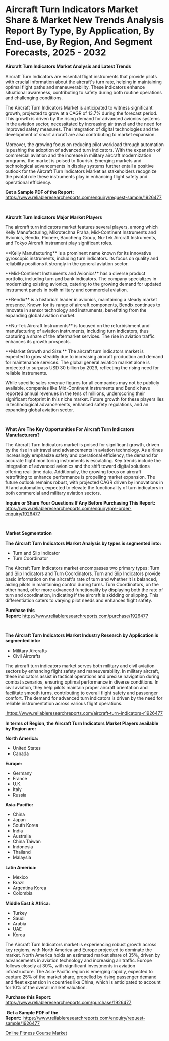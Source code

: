 <p><h1>Aircraft Turn Indicators Market Share & Market New Trends Analysis Report By Type, By Application, By End-use, By Region, And Segment Forecasts, 2025 - 2032</h1></p><p><strong>Aircraft Turn Indicators Market Analysis and Latest Trends</strong></p>
<p><p>Aircraft Turn Indicators are essential flight instruments that provide pilots with crucial information about the aircraft's turn rate, helping in maintaining optimal flight paths and maneuverability. These indicators enhance situational awareness, contributing to safety during both routine operations and challenging conditions.</p><p>The Aircraft Turn Indicators Market is anticipated to witness significant growth, projected to grow at a CAGR of 13.7% during the forecast period. This growth is driven by the rising demand for advanced avionics systems in the aviation sector, necessitated by increasing air travel and the need for improved safety measures. The integration of digital technologies and the development of smart aircraft are also contributing to market expansion. </p><p>Moreover, the growing focus on reducing pilot workload through automation is pushing the adoption of advanced turn indicators. With the expansion of commercial aviation and the increase in military aircraft modernization programs, the market is poised to flourish. Emerging markets and technological advancements in display systems further entail a positive outlook for the Aircraft Turn Indicators Market as stakeholders recognize the pivotal role these instruments play in enhancing flight safety and operational efficiency.</p></p>
<p><strong>Get a Sample PDF of the Report:&nbsp;</strong> <a href="https://www.reliableresearchreports.com/enquiry/request-sample/1926477?utm_campaign=3034&utm_medium=2&utm_source=Github&utm_content=ia&utm_term=28032025&utm_id=aircraft-turn-indicators">https://www.reliableresearchreports.com/enquiry/request-sample/1926477</a></p>
<p>&nbsp;</p>
<p><strong>Aircraft Turn Indicators Major Market Players</strong></p>
<p><p>The aircraft turn indicators market features several players, among which Kelly Manufacturing, Mikrotechna Praha, Mid-Continent Instruments and Avionics, Bendix, Pioneer, Baocheng Group, Nu-Tek Aircraft Instruments, and Tokyo Aircraft Instrument play significant roles. </p><p>**Kelly Manufacturing** is a prominent name known for its innovative gyroscopic instruments, including turn indicators. Its focus on quality and reliability positions it strongly in the general aviation sector.</p><p>**Mid-Continent Instruments and Avionics** has a diverse product portfolio, including turn and bank indicators. The company specializes in modernizing existing avionics, catering to the growing demand for updated instrument panels in both military and commercial aviation. </p><p>**Bendix** is a historical leader in avionics, maintaining a steady market presence. Known for its range of aircraft components, Bendix continues to innovate in sensor technology and instruments, benefitting from the expanding global aviation market.</p><p>**Nu-Tek Aircraft Instruments** is focused on the refurbishment and manufacturing of aviation instruments, including turn indicators, thus capturing a share of the aftermarket services. The rise in aviation traffic enhances its growth prospects.</p><p>**Market Growth and Size:** The aircraft turn indicators market is expected to grow steadily due to increasing aircraft production and demand for maintenance services. The global general aviation market alone is projected to surpass USD 30 billion by 2029, reflecting the rising need for reliable instruments.</p><p>While specific sales revenue figures for all companies may not be publicly available, companies like Mid-Continent Instruments and Bendix have reported annual revenues in the tens of millions, underscoring their significant footprint in this niche market. Future growth for these players lies in technological advancements, enhanced safety regulations, and an expanding global aviation sector.</p></p>
<p>&nbsp;</p>
<p><strong>What Are The Key Opportunities For Aircraft Turn Indicators Manufacturers?</strong></p>
<p><p>The Aircraft Turn Indicators market is poised for significant growth, driven by the rise in air travel and advancements in aviation technology. As airlines increasingly emphasize safety and operational efficiency, the demand for accurate flight monitoring instruments is escalating. Key trends include the integration of advanced avionics and the shift toward digital solutions offering real-time data. Additionally, the growing focus on aircraft retrofitting to enhance performance is propelling market expansion. The future outlook remains robust, with projected CAGR driven by innovations in AI and automation, expected to elevate the functionality of turn indicators in both commercial and military aviation sectors.</p></p>
<p><strong>Inquire or Share Your Questions If Any Before Purchasing This Report:</strong> <a href="https://www.reliableresearchreports.com/enquiry/pre-order-enquiry/1926477?utm_campaign=3034&utm_medium=2&utm_source=Github&utm_content=ia&utm_term=28032025&utm_id=aircraft-turn-indicators">https://www.reliableresearchreports.com/enquiry/pre-order-enquiry/1926477</a></p>
<p>&nbsp;</p>
<p><strong>Market Segmentation</strong></p>
<p><strong>The Aircraft Turn Indicators Market Analysis by types is segmented into:</strong></p>
<p><ul><li>Turn and Slip Indicator</li><li>Turn Coordinator</li></ul></p>
<p><p>The Aircraft Turn Indicators market encompasses two primary types: Turn and Slip Indicators and Turn Coordinators. Turn and Slip Indicators provide basic information on the aircraft's rate of turn and whether it is balanced, aiding pilots in maintaining control during turns. Turn Coordinators, on the other hand, offer more advanced functionality by displaying both the rate of turn and coordination, indicating if the aircraft is skidding or slipping. This differentiation caters to varying pilot needs and enhances flight safety.</p></p>
<p><strong>Purchase this Report:&nbsp;</strong><a href="https://www.reliableresearchreports.com/purchase/1926477?utm_campaign=3034&utm_medium=2&utm_source=Github&utm_content=ia&utm_term=28032025&utm_id=aircraft-turn-indicators">https://www.reliableresearchreports.com/purchase/1926477</a></p>
<p>&nbsp;</p>
<p><strong>The Aircraft Turn Indicators Market Industry Research by Application is segmented into:</strong></p>
<p><ul><li>Military Aircrafts</li><li>Civil Aircrafts</li></ul></p>
<p><p>The aircraft turn indicators market serves both military and civil aviation sectors by enhancing flight safety and maneuverability. In military aircraft, these indicators assist in tactical operations and precise navigation during combat scenarios, ensuring optimal performance in diverse conditions. In civil aviation, they help pilots maintain proper aircraft orientation and facilitate smooth turns, contributing to overall flight safety and passenger comfort. The demand for advanced turn indicators is driven by the need for reliable instrumentation across various flight operations.</p></p>
<p><a href="https://www.reliableresearchreports.com/aircraft-turn-indicators-r1926477?utm_campaign=3034&utm_medium=2&utm_source=Github&utm_content=ia&utm_term=28032025&utm_id=aircraft-turn-indicators">&nbsp;https://www.reliableresearchreports.com/aircraft-turn-indicators-r1926477</a></p>
<p><strong>In terms of Region, the Aircraft Turn Indicators Market Players available by Region are:</strong></p>
<p>
    <p> <strong> North America: </strong>
        <ul>
            <li>United States</li>
            <li>Canada</li>
        </ul>
        </p> 
    <p> <strong> Europe: </strong>
        <ul>
            <li>Germany</li>
            <li>France</li>
            <li>U.K.</li>
            <li>Italy</li>
            <li>Russia</li>
        </ul>
        </p> 
    <p> <strong> Asia-Pacific: </strong>
        <ul>
            <li>China</li>
            <li>Japan</li>
            <li>South Korea</li>
            <li>India</li>
            <li>Australia</li>
            <li>China Taiwan</li>
            <li>Indonesia</li>
            <li>Thailand</li>
            <li>Malaysia</li>
        </ul>
        </p> 
    <p> <strong> Latin America: </strong>
        <ul>
            <li>Mexico</li>
            <li>Brazil</li>
            <li>Argentina Korea</li>
            <li>Colombia</li>
        </ul>
        </p> 
    <p> <strong> Middle East & Africa: </strong>
        <ul>
            <li>Turkey</li>
            <li>Saudi</li>
            <li>Arabia</li>
            <li>UAE</li>
            <li>Korea</li>
        </ul>
    </p>
    </p>
<p><p>The Aircraft Turn Indicators market is experiencing robust growth across key regions, with North America and Europe projected to dominate the market. North America holds an estimated market share of 35%, driven by advancements in aviation technology and increasing air traffic. Europe follows closely at 30%, with significant investments in aviation infrastructure. The Asia-Pacific region is emerging rapidly, expected to capture 25% of the market share, propelled by rising passenger demand and fleet expansion in countries like China, which is anticipated to account for 10% of the overall market valuation.</p></p>
<p><strong>Purchase this Report: </strong><a href="https://www.reliableresearchreports.com/purchase/1926477?utm_campaign=3034&utm_medium=2&utm_source=Github&utm_content=ia&utm_term=28032025&utm_id=aircraft-turn-indicators">https://www.reliableresearchreports.com/purchase/1926477</a></p>
<p>&nbsp;<strong>Get a Sample PDF of the Report:&nbsp;&nbsp;</strong><a href="https://www.reliableresearchreports.com/enquiry/request-sample/1926477?utm_campaign=3034&utm_medium=2&utm_source=Github&utm_content=ia&utm_term=28032025&utm_id=aircraft-turn-indicators">https://www.reliableresearchreports.com/enquiry/request-sample/1926477</a></p>
<p><strong></strong></p>
<p><p><a href="https://github.com/iroldilom/Market-Research-Report-List-1/blob/main/online-fitness-course-market.md?utm_campaign=3034&utm_medium=2&utm_source=Github&utm_content=ia&utm_term=28032025&utm_id=aircraft-turn-indicators">Online Fitness Course Market</a></p></p>